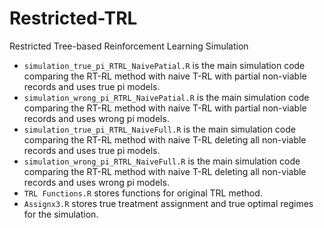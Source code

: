 # Restricted-TRL
Restricted Tree-based Reinforcement Learning Simulation

- `simulation_true_pi_RTRL_NaivePatial.R` is the main simulation code comparing the RT-RL method with naive T-RL with partial non-viable records and uses true pi models.
- `simulation_wrong_pi_RTRL_NaivePatial.R` is the main simulation code comparing the RT-RL method with naive T-RL with partial non-viable records and uses wrong pi models.
- `simulation_true_pi_RTRL_NaiveFull.R` is the main simulation code comparing the RT-RL method with naive T-RL deleting all non-viable records and uses true pi models.
- `simulation_wrong_pi_RTRL_NaiveFull.R` is the main simulation code comparing the RT-RL method with naive T-RL deleting all non-viable records and uses wrong pi models.
- `TRL Functions.R` stores functions for original TRL method.
- `Assignx3.R` stores true treatment assignment and true optimal regimes for the simulation.
